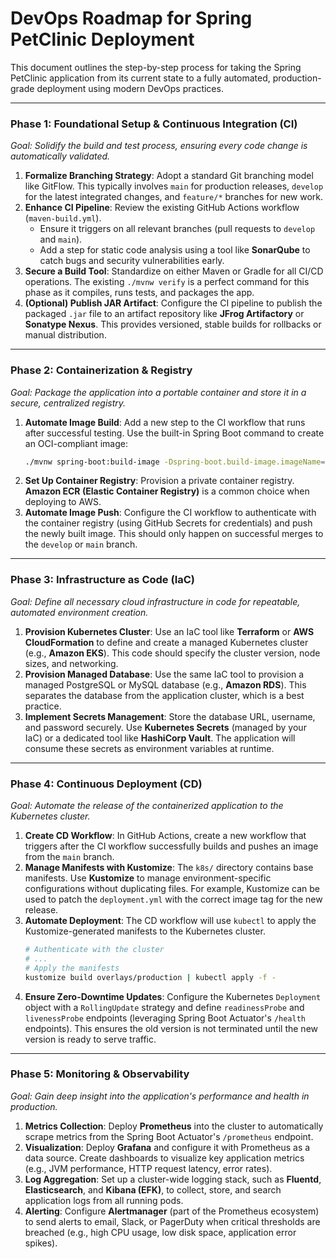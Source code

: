 # DevOps Roadmap for Spring PetClinic Deployment

This document outlines the step-by-step process for taking the Spring PetClinic application from its current state to a fully automated, production-grade deployment using modern DevOps practices.

---

### **Phase 1: Foundational Setup & Continuous Integration (CI)**

*Goal: Solidify the build and test process, ensuring every code change is automatically validated.*

1.  **Formalize Branching Strategy**: Adopt a standard Git branching model like GitFlow. This typically involves `main` for production releases, `develop` for the latest integrated changes, and `feature/*` branches for new work.
2.  **Enhance CI Pipeline**: Review the existing GitHub Actions workflow (`maven-build.yml`).
    *   Ensure it triggers on all relevant branches (pull requests to `develop` and `main`).
    *   Add a step for static code analysis using a tool like **SonarQube** to catch bugs and security vulnerabilities early.
3.  **Secure a Build Tool**: Standardize on either Maven or Gradle for all CI/CD operations. The existing `./mvnw verify` is a perfect command for this phase as it compiles, runs tests, and packages the app.
4.  **(Optional) Publish JAR Artifact**: Configure the CI pipeline to publish the packaged `.jar` file to an artifact repository like **JFrog Artifactory** or **Sonatype Nexus**. This provides versioned, stable builds for rollbacks or manual distribution.

---

### **Phase 2: Containerization & Registry**

*Goal: Package the application into a portable container and store it in a secure, centralized registry.*

1.  **Automate Image Build**: Add a new step to the CI workflow that runs after successful testing. Use the built-in Spring Boot command to create an OCI-compliant image:
    ```bash
    ./mvnw spring-boot:build-image -Dspring-boot.build-image.imageName=your-registry/petclinic:${GITHUB_SHA}
    ```
2.  **Set Up Container Registry**: Provision a private container registry. **Amazon ECR (Elastic Container Registry)** is a common choice when deploying to AWS.
3.  **Automate Image Push**: Configure the CI workflow to authenticate with the container registry (using GitHub Secrets for credentials) and push the newly built image. This should only happen on successful merges to the `develop` or `main` branch.

---

### **Phase 3: Infrastructure as Code (IaC)**

*Goal: Define all necessary cloud infrastructure in code for repeatable, automated environment creation.*

1.  **Provision Kubernetes Cluster**: Use an IaC tool like **Terraform** or **AWS CloudFormation** to define and create a managed Kubernetes cluster (e.g., **Amazon EKS**). This code should specify the cluster version, node sizes, and networking.
2.  **Provision Managed Database**: Use the same IaC tool to provision a managed PostgreSQL or MySQL database (e.g., **Amazon RDS**). This separates the database from the application cluster, which is a best practice.
3.  **Implement Secrets Management**: Store the database URL, username, and password securely. Use **Kubernetes Secrets** (managed by your IaC) or a dedicated tool like **HashiCorp Vault**. The application will consume these secrets as environment variables at runtime.

---

### **Phase 4: Continuous Deployment (CD)**

*Goal: Automate the release of the containerized application to the Kubernetes cluster.*

1.  **Create CD Workflow**: In GitHub Actions, create a new workflow that triggers after the CI workflow successfully builds and pushes an image from the `main` branch.
2.  **Manage Manifests with Kustomize**: The `k8s/` directory contains base manifests. Use **Kustomize** to manage environment-specific configurations without duplicating files. For example, Kustomize can be used to patch the `deployment.yml` with the correct image tag for the new release.
3.  **Automate Deployment**: The CD workflow will use `kubectl` to apply the Kustomize-generated manifests to the Kubernetes cluster.
    ```bash
    # Authenticate with the cluster
    # ...
    # Apply the manifests
    kustomize build overlays/production | kubectl apply -f -
    ```
4.  **Ensure Zero-Downtime Updates**: Configure the Kubernetes `Deployment` object with a `RollingUpdate` strategy and define `readinessProbe` and `livenessProbe` endpoints (leveraging Spring Boot Actuator's `/health` endpoints). This ensures the old version is not terminated until the new version is ready to serve traffic.

---

### **Phase 5: Monitoring & Observability**

*Goal: Gain deep insight into the application's performance and health in production.*

1.  **Metrics Collection**: Deploy **Prometheus** into the cluster to automatically scrape metrics from the Spring Boot Actuator's `/prometheus` endpoint.
2.  **Visualization**: Deploy **Grafana** and configure it with Prometheus as a data source. Create dashboards to visualize key application metrics (e.g., JVM performance, HTTP request latency, error rates).
3.  **Log Aggregation**: Set up a cluster-wide logging stack, such as **Fluentd**, **Elasticsearch**, and **Kibana (EFK)**, to collect, store, and search application logs from all running pods.
4.  **Alerting**: Configure **Alertmanager** (part of the Prometheus ecosystem) to send alerts to email, Slack, or PagerDuty when critical thresholds are breached (e.g., high CPU usage, low disk space, application error spikes).
